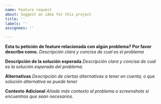 ```yaml
---
name: Feature request
about: Suggest an idea for this project
title: ''
labels: ''
assignees: ''

---
```

**Esta tu petición de feature relacionada con algún problema? Por favor describe como.**
_Descripción clara y concisa de cual es el problema_

**Descripción de la solución esperada**
_Descripción clara y concisa de cual es la solución esperada del problema._

**Alternativas**
_Descripción de ciertas alternativas a tener en cuenta, o que solución alternativa se puede tener_

**Contexto Adicional**
_Añade más contexto al problema o screenshots si encuentras que sean necesarios._
